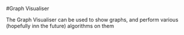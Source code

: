 #Graph Visualiser

The Graph Visualiser can be used to show graphs, and perform various (hopefully inn the future) algorithms on them
